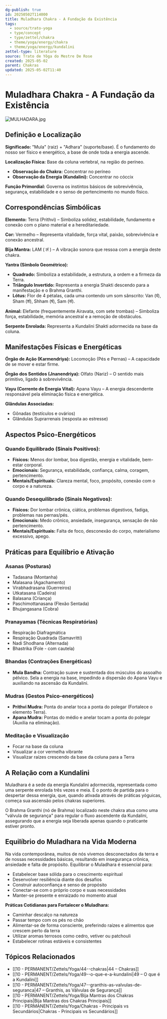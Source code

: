 ```yaml
---
dg-publish: true
id: 20250502T114000
title: Muladhara Chakra - A Fundação da Existência
tags:
  - source/trato-yoga
  - type/concept
  - type/zettel/chakra
  - theme/yoga/energy/chakra
  - theme/yoga/energy/kundalini
zettel-type: literature
source: Trato de Yôga do Mestre De Rose
created: 2025-05-02
parent: Chakras
updated: 2025-05-02T11:40
---
```


# Muladhara Chakra - A Fundação da Existência

![MULHADARA.jpg](/img/user/images/MULHADARA.jpg)

## Definição e Localização

**Significado:** "Mula" (raiz) + "Adhara" (suporte/base). É o fundamento do nosso ser físico e energético, a base de onde toda a energia ascende.

**Localização Física:** Base da coluna vertebral, na região do períneo.
- **Observação do Chakra:** Concentrar no períneo
- **Observação da Energia (Kundalini):** Concentrar no cóccix

**Função Primordial:** Governa os instintos básicos de sobrevivência, segurança, estabilidade e o senso de pertencimento no mundo físico.

## Correspondências Simbólicas

**Elemento:** Terra (Prithvi) – Simboliza solidez, estabilidade, fundamento e conexão com o plano material e a hereditariedade.

**Cor:** Vermelho – Representa vitalidade, força vital, paixão, sobrevivência e conexão ancestral.

**Bīja Mantra:** LAM ( लं ) – A vibração sonora que ressoa com a energia deste chakra.

**Yantra (Símbolo Geométrico):**
- **Quadrado:** Simboliza a estabilidade, a estrutura, a ordem e a firmeza da Terra.
- **Triângulo Invertido:** Representa a energia Shakti descendo para a manifestação e o Brahma Granthi.
- **Lótus:** Flor de 4 pétalas, cada uma contendo um som sânscrito: Van (वं), Sham (शं), Shham (षं), Sam (सं).

**Animal:** Elefante (frequentemente Airavata, com sete trombas) – Simboliza força, estabilidade, memória ancestral e a remoção de obstáculos.

**Serpente Enrolada:** Representa a Kundalini Shakti adormecida na base da coluna.

## Manifestações Físicas e Energéticas

**Órgão de Ação (Karmendriya):** Locomoção (Pés e Pernas) – A capacidade de se mover e estar firme.

**Órgão dos Sentidos (Jnanendriya):** Olfato (Nariz) – O sentido mais primitivo, ligado à sobrevivência.

**Vayu (Corrente de Energia Vital):** Apana Vayu – A energia descendente responsável pela eliminação física e energética.

**Glândulas Associadas:** 
- Gônadas (testículos e ovários)
- Glândulas Suprarrenais (resposta ao estresse)

## Aspectos Psico-Energéticos

### Quando Equilibrado (Sinais Positivos):
- **Físicos:** Menos dor lombar, boa digestão, energia e vitalidade, bem-estar corporal.
- **Emocionais:** Segurança, estabilidade, confiança, calma, coragem, pertencimento.
- **Mentais/Espirituais:** Clareza mental, foco, propósito, conexão com o corpo e a natureza.

### Quando Desequilibrado (Sinais Negativos):
- **Físicos:** Dor lombar crônica, ciática, problemas digestivos, fadiga, problemas nas pernas/pés.
- **Emocionais:** Medo crônico, ansiedade, insegurança, sensação de não pertencimento.
- **Mentais/Espirituais:** Falta de foco, desconexão do corpo, materialismo excessivo, apego.

## Práticas para Equilíbrio e Ativação

### Asanas (Posturas)
- Tadasana (Montanha)
- Malasana (Agachamento)
- Virabhadrasana (Guerreiros)
- Utkatasana (Cadeira)
- Balasana (Criança)
- Paschimottanasana (Flexão Sentada)
- Bhujangasana (Cobra)

### Pranayamas (Técnicas Respiratórias)
- Respiração Diafragmática
- Respiração Quadrada (Samavritti)
- Nadi Shodhana (Alternada)
- Bhastrika (Fole - com cautela)

### Bhandas (Contrações Energéticas)
- **Mula Bandha:** Contração suave e sustentada dos músculos do assoalho pélvico. Sela a energia na base, impedindo a dispersão do Apana Vayu e auxiliando na ascensão da Kundalini.

### Mudras (Gestos Psico-energéticos)
- **Prithvi Mudra:** Ponta do anelar toca a ponta do polegar (Fortalece o elemento Terra).
- **Apana Mudra:** Pontas do médio e anelar tocam a ponta do polegar (Auxilia na eliminação).

### Meditação e Visualização
- Focar na base da coluna
- Visualizar a cor vermelha vibrante
- Visualizar raízes crescendo da base da coluna para a Terra

## A Relação com a Kundalini

Muladhara é a sede da energia Kundalini adormecida, representada como uma serpente enrolada três vezes e meia. É o ponto de partida para o despertar dessa energia, que, quando ativada através de práticas yóguicas, começa sua ascensão pelos chakras superiores.

O Brahma Granthi (nó de Brahma) localizado neste chakra atua como uma "válvula de segurança" para regular o fluxo ascendente da Kundalini, assegurando que a energia seja liberada apenas quando o praticante estiver pronto.

## Equilíbrio do Muladhara na Vida Moderna

Na vida contemporânea, muitos de nós vivemos desconectados da terra e de nossas necessidades básicas, resultando em insegurança crônica, ansiedade e falta de propósito. Equilibrar o Muladhara é essencial para:

- Estabelecer base sólida para o crescimento espiritual
- Desenvolver resiliência diante dos desafios
- Construir autoconfiança e senso de propósito
- Conectar-se com o próprio corpo e suas necessidades
- Manter-se presente e enraizado no momento atual

**Práticas Cotidianas para Fortalecer o Muladhara:**
- Caminhar descalço na natureza
- Passar tempo com os pés no chão
- Alimentar-se de forma consciente, preferindo raízes e alimentos que crescem perto da terra
- Utilizar aromas terrosos como cedro, vetiver ou patchouli
- Estabelecer rotinas estáveis e consistentes

## Tópicos Relacionados

- [[10 - PERMANENT/Zettels/Yoga/44--chakras\|44 – Chakras]]
- [[10 - PERMANENT/Zettels/Yoga/49--o-que-e-a-kundalini\|49 – O que é a Kundalini]]
- [[10 - PERMANENT/Zettels/Yoga/47--granthis-as-valvulas-de-seguranca\|47 – Granthis, as Válvulas de Segurança]]
- [[10 - PERMANENT/Zettels/Yoga/Bija Mantras dos Chakras Principais\|Bija Mantras dos Chakras Principais]]
- [[10 - PERMANENT/Zettels/Yoga/Chakras - Principais vs Secundários\|Chakras - Principais vs Secundários]] 